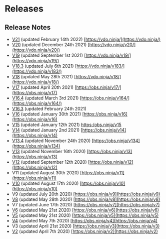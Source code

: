 # Releases

## Release Notes

* [V21](../older-releases/v21.md) (updated February 14th 2022) [https://vdo.ninja/](https://vdo.ninja/)
* [V20](v20.md) (updated December 24th 2021) [https://vdo.ninja/v20/](https://vdo.ninja/v20/)
* [V19](v19.md) (updated September 1st 2021) [https://vdo.ninja/v19/](https://vdo.ninja/v19/)
* [V18.3](v18/v18.3.md) (updated July 6th 2021) [https://vdo.ninja/v183/](https://vdo.ninja/v183/)
* [V18](v18.md) (updated May 28th 2021) [https://vdo.ninja/v18/](https://vdo.ninja/v18/)
* [V17](v17-release-notes.md) (updated April 20th 2021) [https://obs.ninja/v17/](https://obs.ninja/v17)
* [V16.4](v16-release-notes/v16.4-update-notes.md) (updated March 3rd 2021) [https://obs.ninja/v164/](https://obs.ninja/v164/)
* [V16.3](v16-release-notes/v16.3-update-notes.md) (updated February 24th 2021)
* [V16](v16-release-notes/) (updated January 30th 2021) [https://obs.ninja/v16](https://obs.ninja/v16)
* [V15](v15-release-notes.md) (updated January 12th 2021) [https:/](https://obs.ninja/v15)[obs.ninja/v15](https://obs.ninja/v15)
* [V14](https://github.com/steveseguin/obsninja/wiki/v14-release-notes) (updated January 2nd 2021) [https://obs.ninja/v14](https://obs.ninja/v14)
* [V13.4](https://www.reddit.com/r/OBSNinja/comments/k02enh/version\_134\_of\_obsninja\_released\_change\_log\_here/) (updated November 24th 2020) [https://obs.ninja/v134](https://obs.ninja/v134)
* [V13](https://www.reddit.com/r/OBSNinja/comments/jik5fk/version\_13\_released\_change\_log/) (updated November 16th 2020) [https://obs.ninja/v13](https://obs.ninja/v13)
* [V12](https://www.reddit.com/r/OBSNinja/comments/irz5be/obsninja\_version\_12\_released\_change\_log\_here/) (updated September 12th 2020) [https://obs.ninja/v12](https://obs.ninja/v12)
* V11 (updated August 30th 2020) [https://obs.ninja/v11](https://obs.ninja/v11)
* [V10](https://www.reddit.com/r/OBSNinja/comments/ib7vhk/version\_10\_released\_text\_chat\_and\_more\_added\_see/) (updated August 17th 2020) [https://obs.ninja/v10](https://obs.ninja/v10)
* V9 (updated July 20th 2020) [https://obs.ninja/v9](https://obs.ninja/v9)
* [V8](https://www.reddit.com/r/OBSNinja/comments/hhba50/version\_8\_just\_released\_see\_the\_change\_log\_here/) (updated May 28th 2020) [https://obs.ninja/v8](https://obs.ninja/v8)
* V7 (updated June 17th 2020) [https://obs.ninja/v7](https://obs.ninja/v7)
* [V6](https://www.reddit.com/r/OBSNinja/comments/gy7h4g/site\_updated\_on\_june\_7th\_please\_find\_the\_change/) (updated May 21st 2020) [https://obs.ninja/v6](https://obs.ninja/v6)
* [V5](https://www.reddit.com/r/OBSNinja/comments/gobivl/new\_version\_released\_performance\_improvements/) (updated May 21st 2020) [https://obs.ninja/v5](https://obs.ninja/v5)
* [V4](https://www.reddit.com/r/OBSNinja/comments/gf5pd3/new\_version\_released\_today\_along\_with\_new/) (updated May 7th 2020) [https://obs.ninja/v4](https://obs.ninja/v4)
* V3 (updated April 21st 2020) [https://obs.ninja/v3](https://obs.ninja/v3)
* [V2](https://www.reddit.com/r/OBSNinja/comments/fwr3fy/obs\_ninja\_just\_updated\_new\_experimental/) (updated April 7th 2020) [https://obs.ninja/v2](https://obs.ninja/v2)
